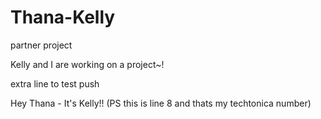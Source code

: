 # Thana-Kelly
partner project

Kelly and I are working on a project~!

extra line to test push

Hey Thana - It's Kelly!! (PS this is line 8 and thats my techtonica number)
